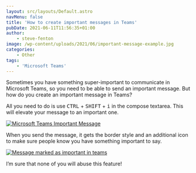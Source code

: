 ```yaml
---
layout: src/layouts/Default.astro
navMenu: false
title: 'How to create important messages in Teams'
pubDate: 2021-06-11T11:56:35+01:00
author:
    - steve-fenton
image: /wp-content/uploads/2021/06/important-message-example.jpg
categories:
    - Other
tags:
    - 'Microsoft Teams'
---
```


Sometimes you have something super-important to communicate in Microsoft Teams, so you need to be able to send an important message. But how do you create an important message in Teams?

All you need to do is use <kbd>CTRL</kbd> + <kbd>SHIFT</kbd> + <kbd>i</kbd> in the compose textarea. This will elevate your message to an important one.

[![Microsoft Teams Important Message](https://www.stevefenton.co.uk/wp-content/uploads/2021/06/microsoft-teams-important-message-1024x109.jpg)](https://www.stevefenton.co.uk/2021/06/how-to-create-important-messages-in-teams/microsoft-teams-important-message/)

When you send the message, it gets the border style and an additional icon to make sure people know you have something important to say.

[![Message marked as important in teams](https://www.stevefenton.co.uk/wp-content/uploads/2021/06/important-message-example.jpg)](https://www.stevefenton.co.uk/2021/06/how-to-create-important-messages-in-teams/important-message-example/)

I’m sure that none of you will abuse this feature!